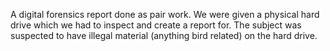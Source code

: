 A digital forensics report done as pair work. We were given a physical hard drive which we had to inspect and create a report for. The subject was suspected to have illegal material (anything bird related) on the hard drive.

